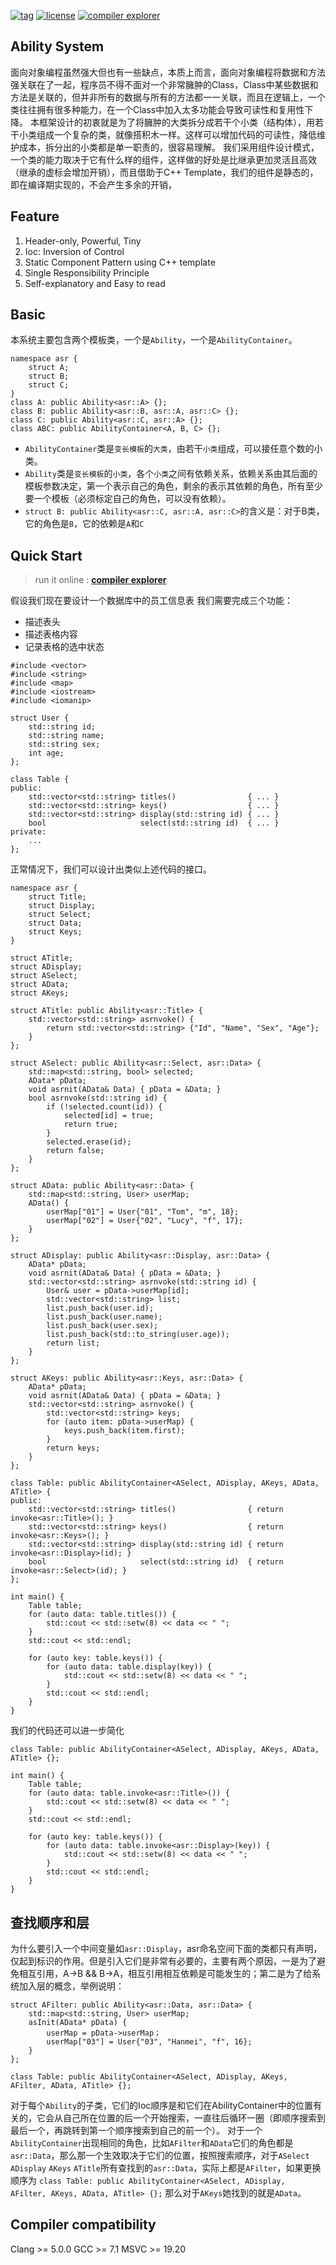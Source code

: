 [![tag](https://img.shields.io/github/v/tag/lonelywm/ability_system)](https://github.com/lonelywm/ability_system/tags) [![license](https://img.shields.io/github/license/lonelywm/ability_system)](LICENSE) [![compiler explorer](https://img.shields.io/badge/compiler_explorer-online-blue)](https://godbolt.org/z/437YEz) 

## Ability System
面向对象编程虽然强大但也有一些缺点，本质上而言，面向对象编程将数据和方法强关联在了一起，程序员不得不面对一个非常臃肿的Class，Class中某些数据和方法是关联的，但并非所有的数据与所有的方法都一一关联，而且在逻辑上，一个类往往拥有很多种能力，在一个Class中加入太多功能会导致可读性和复用性下降。
本框架设计的初衷就是为了将臃肿的大类拆分成若干个小类（结构体），用若干小类组成一个复杂的类，就像搭积木一样。这样可以增加代码的可读性，降低维护成本，拆分出的小类都是单一职责的，很容易理解。
我们采用组件设计模式，一个类的能力取决于它有什么样的组件，这样做的好处是比继承更加灵活且高效（继承的虚标会增加开销），而且借助于C++ Template，我们的组件是静态的，即在编译期实现的，不会产生多余的开销，

## Feature
1. Header-only, Powerful, Tiny
2. Ioc: Inversion of Control
3. Static Component Pattern using C++ template
4. Single Responsibility Principle
5. Self-explanatory and Easy to read

## Basic
本系统主要包含两个模板类，一个是`Ability`，一个是`AbilityContainer`。
```
namespace asr {
    struct A;
    struct B;
    struct C;
}
class A: public Ability<asr::A> {};
class B: public Ability<asr::B, asr::A, asr::C> {};
class C: public Ability<asr::C, asr::A> {};
class ABC: public AbilityContainer<A, B, C> {};
```
- `AbilityContainer`类是`变长模板`的`大类`，由若干`小类`组成，可以接任意个数的小类。
- `Ability`类是`变长模板`的`小类`，各个`小类`之间有依赖关系，依赖关系由其后面的模板参数决定，第一个表示自己的角色，剩余的表示其依赖的角色，所有至少要一个模板（必须标定自己的角色，可以没有依赖）。
- `struct B: public Ability<asr::C, asr::A, asr::C>`的含义是：对于B类，它的角色是`B`，它的依赖是`A`和`C`


## Quick Start
> run it online : [**compiler explorer**](https://godbolt.org/z/oWM8bf) 

假设我们现在要设计一个数据库中的员工信息表
我们需要完成三个功能：
- 描述表头
- 描述表格内容
- 记录表格的选中状态

```
#include <vector>
#include <string>
#include <map>
#include <iostream>
#include <iomanip>

struct User {
    std::string id;
    std::string name;
    std::string sex;
    int age;
};

class Table {
public:
    std::vector<std::string> titles()                { ... }
    std::vector<std::string> keys()                  { ... }
    std::vector<std::string> display(std::string id) { ... }
    bool                     select(std::string id)  { ... }
private:
    ...
};
```
正常情况下，我们可以设计出类似上述代码的接口。


```
namespace asr {
    struct Title;
    struct Display;
    struct Select;
    struct Data;
    struct Keys;
}

struct ATitle;
struct ADisplay;
struct ASelect;
struct AData;
struct AKeys;

struct ATitle: public Ability<asr::Title> {
    std::vector<std::string> asrnvoke() {
        return std::vector<std::string> {"Id", "Name", "Sex", "Age"};
    }
};

struct ASelect: public Ability<asr::Select, asr::Data> {
    std::map<std::string, bool> selected;
    AData* pData;
    void asrnit(AData& Data) { pData = &Data; }
    bool asrnvoke(std::string id) {
        if (!selected.count(id)) {
            selected[id] = true;
            return true;
        }
        selected.erase(id);
        return false;
    }
};

struct AData: public Ability<asr::Data> {
    std::map<std::string, User> userMap;
    AData() {
        userMap["01"] = User{"01", "Tom", "m", 18};
        userMap["02"] = User{"02", "Lucy", "f", 17};
    }
};

struct ADisplay: public Ability<asr::Display, asr::Data> {
    AData* pData;
    void asrnit(AData& Data) { pData = &Data; }
    std::vector<std::string> asrnvoke(std::string id) {
        User& user = pData->userMap[id];
        std::vector<std::string> list;
        list.push_back(user.id);
        list.push_back(user.name);
        list.push_back(user.sex);
        list.push_back(std::to_string(user.age));
        return list;
    }
};

struct AKeys: public Ability<asr::Keys, asr::Data> {
    AData* pData;
    void asrnit(AData& Data) { pData = &Data; }
    std::vector<std::string> asrnvoke() {
        std::vector<std::string> keys;
        for (auto item: pData->userMap) {
            keys.push_back(item.first);
        }
        return keys;
    }
};

class Table: public AbilityContainer<ASelect, ADisplay, AKeys, AData, ATitle> {
public:
    std::vector<std::string> titles()                { return invoke<asr::Title>(); }
    std::vector<std::string> keys()                  { return invoke<asr::Keys>(); }
    std::vector<std::string> display(std::string id) { return invoke<asr::Display>(id); }
    bool                     select(std::string id)  { return invoke<asr::Select>(id); }
};

int main() {
    Table table;
    for (auto data: table.titles()) {
        std::cout << std::setw(8) << data << " ";
    }
    std::cout << std::endl;

    for (auto key: table.keys()) {
        for (auto data: table.display(key)) {
            std::cout << std::setw(8) << data << " ";
        }
        std::cout << std::endl;
    }
}

```

我们的代码还可以进一步简化
```
class Table: public AbilityContainer<ASelect, ADisplay, AKeys, AData, ATitle> {};

int main() {
    Table table;
    for (auto data: table.invoke<asr::Title>()) {
        std::cout << std::setw(8) << data << " ";
    }
    std::cout << std::endl;

    for (auto key: table.keys()) {
        for (auto data: table.invoke<asr::Display>(key)) {
            std::cout << std::setw(8) << data << " ";
        }
        std::cout << std::endl;
    }
}
```

## 查找顺序和层
为什么要引入一个中间变量如`asr::Display`，asr命名空间下面的类都只有声明，仅起到标识的作用。但是引入它们是非常有必要的，主要有两个原因，一是为了避免相互引用，A->B && B->A，相互引用相互依赖是可能发生的；第二是为了给系统加入层的概念，举例说明：
```
struct AFilter: public Ability<asr::Data, asr::Data> {
    std::map<std::string, User> userMap;
    asInit(AData* pData) {
        userMap = pData->userMap；
        userMap["03"] = User{"03", "Hanmei", "f", 16};
    }
};

class Table: public AbilityContainer<ASelect, ADisplay, AKeys, AFilter, AData, ATitle> {};
```
对于每个`Ability`的子类，它们的Ioc顺序是和它们在AbilityContainer中的位置有关的，它会从自己所在位置的后一个开始搜索，一直往后循环一圈（即顺序搜索到最后一个，再跳转到第一个顺序搜索到自己的前一个）。
对于一个`AbilityContainer`出现相同的角色，比如`AFilter`和`AData`它们的角色都是`asr::Data`，那么那一个生效取决于它们的位置，按照搜索顺序，对于`ASelect` `ADisplay` `AKeys` `ATitle`所有查找到的`asr::Data`，实际上都是`AFilter`，如果更换顺序为 `class Table: public AbilityContainer<ASelect, ADisplay, AFilter, AKeys, AData, ATitle> {};` 那么对于`AKeys`她找到的就是`AData`。

## Compiler compatibility
Clang >= 5.0.0
GCC >= 7.1
MSVC >= 19.20